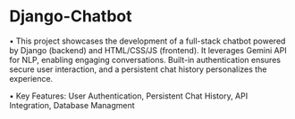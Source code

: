 # Django-Chatbot
• This project showcases the development of a full-stack chatbot powered by Django (backend) and HTML/CSS/JS
(frontend). It leverages Gemini API for NLP, enabling engaging conversations. Built-in authentication ensures secure
user interaction, and a persistent chat history personalizes the experience.

• Key Features: User Authentication, Persistent Chat History, API Integration, Database Managment
